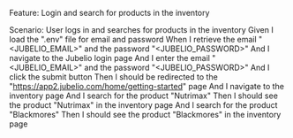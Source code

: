 Feature: Login and search for products in the inventory

  Scenario: User logs in and searches for products in the inventory
    Given I load the ".env" file for email and password
    When I retrieve the email "<JUBELIO_EMAIL>" and the password "<JUBELIO_PASSWORD>"
    And I navigate to the Jubelio login page
    And I enter the email "<JUBELIO_EMAIL>" and the password "<JUBELIO_PASSWORD>"
    And I click the submit button
    Then I should be redirected to the "https://app2.jubelio.com/home/getting-started" page
    And I navigate to the inventory page
    And I search for the product "Nutrimax"
    Then I should see the product "Nutrimax" in the inventory page
    And I search for the product "Blackmores"
    Then I should see the product "Blackmores" in the inventory page
